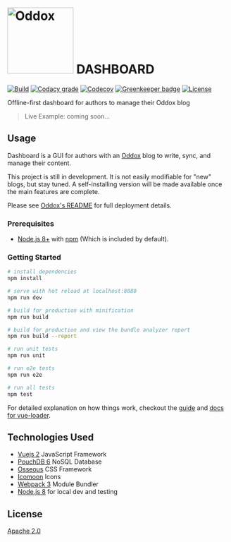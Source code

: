 # <img src="https://oddox.org/assets/logo-dark.png" width="150px" alt="Oddox" /> DASHBOARD

[![Build](https://img.shields.io/travis/oddoxorg/dashboard.svg)](https://travis-ci.org/oddoxorg/dashboard)
[![Codacy grade](https://img.shields.io/codacy/grade/5442d4e80cdf462584e74cdbe9d82063.svg)](https://www.codacy.com/app/amdelamar/dashboard)
[![Codecov](https://img.shields.io/codecov/c/github/oddoxorg/dashboard.svg)](https://codecov.io/gh/oddoxorg/dashboard)
[![Greenkeeper badge](https://badges.greenkeeper.io/oddoxorg/dashboard.svg)](https://greenkeeper.io/)
[![License](https://img.shields.io/:license-apache-blue.svg)](https://github.com/oddoxorg/dashboard/blob/master/LICENSE)

Offline-first dashboard for authors to manage their Oddox blog

> Live Example: coming soon...

## Usage

Dashboard is a GUI for authors with an [Oddox](https://github.com/oddoxorg/oddox) blog to write, sync, and manage their content.

This project is still in development. It is not easily modifiable for "new" blogs, but stay tuned. A self-installing version will be made available once the main features are complete.

Please see [Oddox's README](https://github.com/oddoxorg/oddox) for full deployment details.

### Prerequisites

 * [Node.js 8+](https://nodejs.org/) with [npm](https://www.npmjs.com/get-npm) (Which is included by default).

### Getting Started

``` bash
# install dependencies
npm install

# serve with hot reload at localhost:8080
npm run dev

# build for production with minification
npm run build

# build for production and view the bundle analyzer report
npm run build --report

# run unit tests
npm run unit

# run e2e tests
npm run e2e

# run all tests
npm test
```

For detailed explanation on how things work, checkout the [guide](http://vuejs-templates.github.io/webpack/) and [docs for vue-loader](http://vuejs.github.io/vue-loader).

## Technologies Used

 * [Vuejs 2](https://vuejs.org/) JavaScript Framework
 * [PouchDB 6](https://pouchdb.com/) NoSQL Database
 * [Osseous](https://austindelamar.com/osseous/) CSS Framework
 * [Icomoon](http://icomoon.io/) Icons
 * [Webpack 3](https://webpack.js.org/) Module Bundler
 * [Node.js 8](https://nodejs.org/) for local dev and testing

## License

[Apache 2.0](https://github.com/oddoxorg/dashboard/blob/master/LICENSE)

